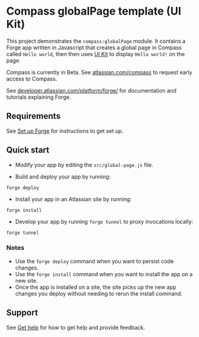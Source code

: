 # Compass globalPage template (UI Kit)

This project demonstrates the `compass:globalPage` module. It contains a Forge app written in Javascript that creates a global page in Compass called `Hello world`, then then uses [UI Kit](https://developer.atlassian.com/platform/forge/ui-kit/) to display `Hello world!` on the page.

Compass is currently in Beta. See [atlassian.com/compass](https://www.atlassian.com/compass) to request early access to Compass.

See [developer.atlassian.com/platform/forge/](https://developer.atlassian.com/platform/forge) for documentation and tutorials explaining Forge.

## Requirements

See [Set up Forge](https://developer.atlassian.com/platform/forge/set-up-forge/) for instructions to get set up.

## Quick start

- Modify your app by editing the `src/global-page.js` file.

- Build and deploy your app by running:
```
forge deploy
```

- Install your app in an Atlassian site by running:
```
forge install
```

- Develop your app by running `forge tunnel` to proxy invocations locally:
```
forge tunnel
```

### Notes
- Use the `forge deploy` command when you want to persist code changes.
- Use the `forge install` command when you want to install the app on a new site.
- Once the app is installed on a site, the site picks up the new app changes you deploy without needing to rerun the install command.

## Support

See [Get help](https://developer.atlassian.com/platform/forge/get-help/) for how to get help and provide feedback.
